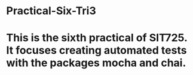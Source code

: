 # Practical-Six-Tri3

# This is the sixth practical of SIT725. It focuses creating automated tests with the packages mocha and chai.

